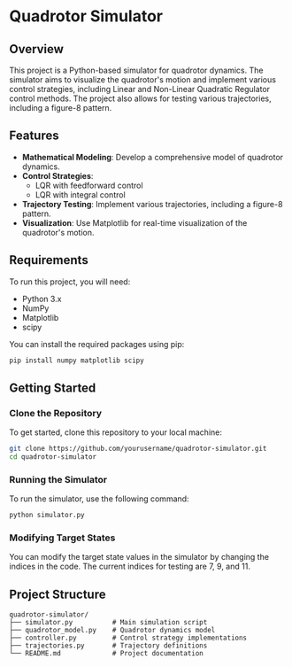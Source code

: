 # Quadrotor Simulator

## Overview

This project is a Python-based simulator for quadrotor dynamics. The simulator aims to visualize the quadrotor's motion and implement various control strategies, including Linear and Non-Linear Quadratic Regulator control methods. The project also allows for testing various trajectories, including a figure-8 pattern.

## Features

- **Mathematical Modeling**: Develop a comprehensive model of quadrotor dynamics.
- **Control Strategies**:
  - LQR with feedforward control
  - LQR with integral control
- **Trajectory Testing**: Implement various trajectories, including a figure-8 pattern.
- **Visualization**: Use Matplotlib for real-time visualization of the quadrotor's motion.

## Requirements

To run this project, you will need:

- Python 3.x
- NumPy
- Matplotlib
- scipy

You can install the required packages using pip:

```bash
pip install numpy matplotlib scipy
```

## Getting Started

### Clone the Repository

To get started, clone this repository to your local machine:

```bash
git clone https://github.com/yourusername/quadrotor-simulator.git
cd quadrotor-simulator
```

### Running the Simulator

To run the simulator, use the following command:

```bash
python simulator.py
```

### Modifying Target States

You can modify the target state values in the simulator by changing the indices in the code. The current indices for testing are 7, 9, and 11.

## Project Structure

```
quadrotor-simulator/
├── simulator.py          # Main simulation script
├── quadrotor_model.py    # Quadrotor dynamics model
├── controller.py         # Control strategy implementations
├── trajectories.py       # Trajectory definitions
└── README.md             # Project documentation
```

